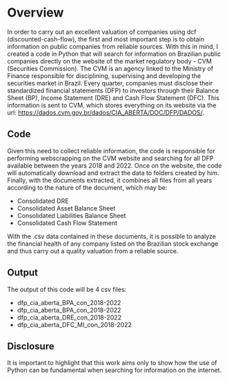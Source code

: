# Overview

  In order to carry out an excellent valuation of companies using dcf (discounted-cash-flow), the first and most important step is to obtain information on public companies from reliable sources.
  With this in mind, I created a code in Python that will search for information on Brazilian public companies directly on the website of the market regulatory body - CVM (Securities Commission).
  The CVM is an agency linked to the Ministry of Finance responsible for disciplining, supervising and developing the securities market in Brazil.
  Every quarter, companies must disclose their standardized financial statements (DFP) to investors through their Balance Sheet (BP), Income Statement (DRE) and Cash Flow Statement (DFC). This information is sent to CVM, which stores everything on its website via the url: https://dados.cvm.gov.br/dados/CIA_ABERTA/DOC/DFP/DADOS/.

## Code

  Given this need to collect reliable information, the code is responsible for performing webscrapping on the CVM website and searching for all DFP available between the years 2018 and 2022. Once on the website, the code will automatically download and extract the data to folders created by him.
  Finally, with the documents extracted, it combines all files from all years according to the nature of the document, which may be:
  - Consolidated DRE
  - Consolidated Asset Balance Sheet
  - Consolidated Liabilities Balance Sheet
  - Consolidated Cash Flow Statement

  With the .csv data contained in these documents, it is possible to analyze the financial health of any company listed on the Brazilian stock exchange and thus carry out a quality valuation from a reliable source.

## Output

The output of this code will be 4 csv files:
  - dfp_cia_aberta_BPA_con_2018-2022
  - dfp_cia_aberta_BPA_con_2018-2022
  - dfp_cia_aberta_DRE_con_2018-2022
  - dfp_cia_aberta_DFC_MI_con_2018-2022

## Disclosure

  It is important to highlight that this work aims only to show how the use of Python can be fundamental when searching for information on the internet.
